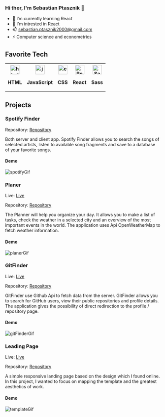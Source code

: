 ### Hi ther, I'm Sebastian Ptasznik 👋

- 🌱 I’m currently learning React
- 👀 I'm intrested in React
- 📫 sebastian.ptasznik2000@gmail.com
- ⚡ Computer science and econometrics


## Favorite Tech

<table>
  <tr>
    <th> <img src="https://upload.wikimedia.org/wikipedia/commons/thumb/6/61/HTML5_logo_and_wordmark.svg/1200px-HTML5_logo_and_wordmark.svg.png" alt="html" height="30px" /> <p> HTML </p> </th>
    <th> <img src="https://upload.wikimedia.org/wikipedia/commons/thumb/9/99/Unofficial_JavaScript_logo_2.svg/480px-Unofficial_JavaScript_logo_2.svg.png" alt="js"  height="30px" /> <p>JavaScript </p></th>
    <th> <img src="https://upload.wikimedia.org/wikipedia/commons/thumb/d/d5/CSS3_logo_and_wordmark.svg/1200px-CSS3_logo_and_wordmark.svg.png" alt="css"  height="30px" /> <p>CSS</p></th>
    <th> <img src="https://upload.wikimedia.org/wikipedia/commons/thumb/a/a7/React-icon.svg/1024px-React-icon.svg.png" alt="React"  height="30px" /> <p>React</p></th>
     <th>  <img src="https://upload.wikimedia.org/wikipedia/commons/thumb/9/96/Sass_Logo_Color.svg/1200px-Sass_Logo_Color.svg.png" alt="Sass"  height="30px" /> <p>Sass</p></th>
    
  </tr>
</table>

## Projects

<h3>Spotify Finder </h3>
<p>Repository: <a href = "https://github.com/sebix00/spotify-api">Repository </a></p>
Both server and client app. Spotify Finder allows you to search the songs of selected artists, listen to available song fragments and save to a database of your favorite songs.
<h4>Demo</h4>
<img src= "https://github.com/sebix00/spotify-api/blob/master/images/spotifyFinder.gif" alt="spotifyGif" />

<h3>Planer</h3>
<p>Live: <a href = "https://cocky-thompson-ef4adb.netlify.app">Live </a></p>
<p>Repository: <a href = "https://github.com/sebix00/planer">Repository </a></p>
The Planner will help you organize your day. It allows you to make a list of tasks, check the weather in a selected city and an overview of the most important events in the world. The application uses Api OpenWeatherMap to fetch weather information.
<h4>Demo</h4>
<img src="https://github.com/sebix00/planer/blob/master/Images/Planer.gif" alt="planerGif" />

<h3>GitFinder</h3>
<p>Live: <a href = "https://sleepy-mclean-de1ce6.netlify.app">Live</a></p>
<p>Repository: <a href= "https://github.com/sebix00/git-finder">Repository</a></p>
GitFinder use Github Api to fetch data from the server. GitFinder allows you to search for GitHub users, view their public repositories and profile details. The application gives the possibility of direct redirection to the profile / repository page.
<h4>Demo</h4>
<img src="https://github.com/sebix00/git-finder/blob/master/images/GitFinder.gif" alt="gitFinderGif" />

<h3>Leading Page </h3>
<p>Live: <a href="https://goofy-edison-c889ec.netlify.app">Live</a></p>
<p>Repository: <a href="https://github.com/sebix00/template">Repository</a></p>
A simple responsive landing page based on the design which I found online. In this project, I wanted to focus on mapping the template and the greatest aesthetics of work.
<h4>Demo</h4>
<img src="https://github.com/sebix00/template/blob/master/demo/Temp-2.gif" alt="templateGif" />
  
                                                                                       
                                                                                     




